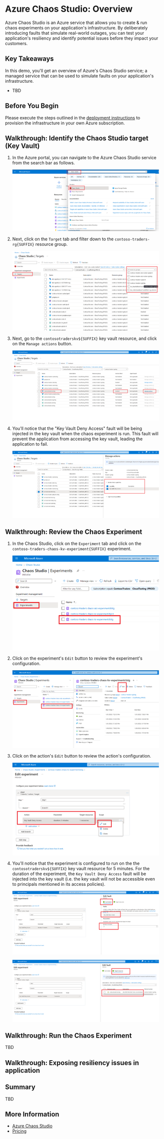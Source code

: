 # Azure Chaos Studio: Overview

Azure Chaos Studio is an Azure service that allows you to create & run chaos experiments on your application's infrastructure. By deliberately introducing faults that simulate real-world outages, you can test your application's resiliency and identify potential issues before they impact your customers.

## Key Takeaways

In this demo, you'll get an overview of Azure's Chaos Studio service; a managed service that can be used to simulate faults on your application's infrastructure.

- TBD

## Before You Begin

Please execute the steps outlined in the [deployment instructions](../../docs/deployment-instructions.md) to provision the infrastructure in your own Azure subscription.

## Walkthrough: Identify the Chaos Studio target (Key Vault)

1. In the Azure portal, you can navigate to the Azure Chaos Studio service from the search bar as follows.

   ![chaos studio](./media/chaos1.png)

2. Next, click on the `Target` tab and filter down to the `contoso-traders-rg{SUFFIX}` resource group.

   ![chaos studio](./media/chaos2.png)

3. Next, go to the `contosotraderskv${SUFFIX}` key vault resource, and click on the `Manage actions` button.

   ![chaos studio](./media/chaos3.png)

4. You'll notice that the "Key Vault Deny Access" fault will be being injected in the key vault when the chaos experiment is run. This fault will prevent the application from accessing the key vault, leading the application to fail.

   ![chaos studio](./media/chaos4.png)

## Walkthrough: Review the Chaos Experiment

1. In the Chaos Studio, click on the `Experiment` tab and click on the `contoso-traders-chaos-kv-experiment{SUFFIX}` experiment.

   ![chaos studio](./media/chaos5.png)

2. Click on the experiment's `Edit` button to review the experiment's configuration.

   ![chaos studio](./media/chaos6.png)

3. Click on the action's `Edit` button to review the action's configuration.

   ![chaos studio](./media/chaos7.png)

4. You'll notice that the experiment is configured to run on the the `contosotraderskv${SUFFIX}` key vault resource for 5 minutes. For the duration of the experiment, the `Key Vault Deny Access` fault will be injected into the key vault (i.e. the key vault will not be accessible even to principals mentioned in its access policies).

   ![chaos studio](./media/chaos8.png)

   ![chaos studio](./media/chaos9.png)

## Walkthrough: Run the Chaos Experiment

TBD

## Walkthrough: Exposing resiliency issues in application

## Summary

TBD

## More Information

- [Azure Chaos Studio](https://learn.microsoft.com/en-us/azure/chaos-studio/)
- [Pricing](https://azure.microsoft.com/en-us/pricing/details/chaos-studio/)
